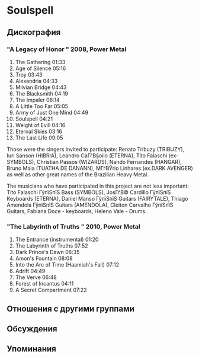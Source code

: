 # Soulspell



## Дискография

### "A Legacy of Honor " 2008, Power Metal

1. The Gathering 01:33  
2. Age of Silence 05:16 
3. Troy 03:43 
4. Alexandria 04:33 
5. Milvian Bridge 04:43 
6. The Blacksmith 04:19 
7. The Impaler 06:14
8. A Little Too Far 05:05 
9. Army of Just One Mind 04:49 
10. Soulspell 04:21 
11. Weight of Evill 04:16
12. Eternal Skies 03:16  
13. The Last Life 09:05 


Those were the singers invited to participate: Renato Tribuzy (TRIBUZY), Iuri
Sanson (HIBRIA), Leandro CaГѓВ§oilo (ETERNA), Tito Falaschi (ex-SYMBOLS),
Christian Passos (WIZARDS), Nando Fernandes (HANGAR), Bruno Maia (TUATHA DE
DANANN), MГѓВЎrio Linhares (ex.DARK AVENGER) as well as other great names of the
Brazilian Heavy Metal.

The musicians who have participated in this project are not less important: Tito
Falaschi ГўпїЅпїЅ Bass (SYMBOLS), JosГѓВ© Cardillo ГўпїЅпїЅ Keyboards (ETERNA),
Daniel Manso ГўпїЅпїЅ Guitars (FAIRYTALE), Thiago Amendola ГўпїЅпїЅ Guitars
(AMENDOLA), Cleiton Carvalho ГўпїЅпїЅ Guitars, Fabiana Doce - keyboards, Heleno
Vale - Drums. 

### "The Labyrinth of Truths " 2010, Power Metal

1. The Entrance (instrumental) 01:20  
2. The Labyrinth of Truths 07:52  
3. Dark Prince's Dawn 06:35  
4. Amon's Fountain 08:08  
5. Into the Arc of Time (Haamiah's Fall) 07:12  
6. Adrift 04:49  
7. The Verve 06:48  
8. Forest of Incantus 04:11  
9. A Secret Compartment 07:22 






## Отношения с другими группами


## Обсуждения


## Упоминания

